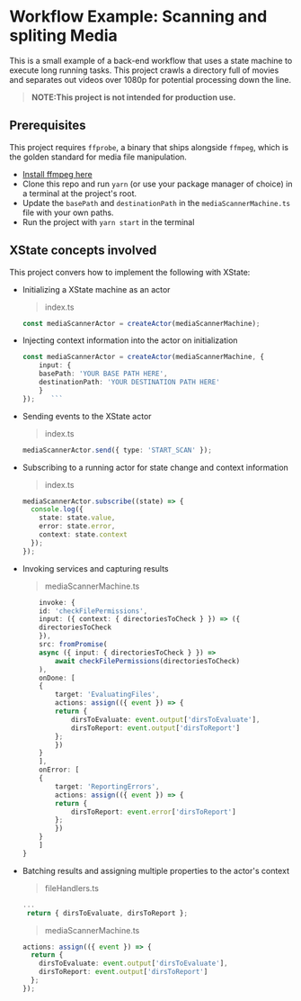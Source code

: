 # Workflow Example: Scanning and spliting Media

This is a small example of a back-end workflow that uses a state machine to execute long running tasks. This project crawls a directory full of movies and separates out videos over 1080p for potential processing down the line.

> **NOTE:This project is not intended for production use.**

## Prerequisites

This project requires `ffprobe`, a binary that ships alongside `ffmpeg`, which is the golden standard for media file manipulation.

- [Install ffmpeg here](https://ffmpeg.org/download.html)
- Clone this repo and run `yarn` (or use your package manager of choice) in a terminal at the project's root.
- Update the `basePath` and `destinationPath` in the `mediaScannerMachine.ts` file with your own paths.
- Run the project with `yarn start` in the terminal

## XState concepts involved

This project convers how to implement the following with XState:

- Initializing a XState machine as an actor

  > index.ts

  ```typescript
  const mediaScannerActor = createActor(mediaScannerMachine);
  ```

- Injecting context information into the actor on initialization

  ````typescript
  const mediaScannerActor = createActor(mediaScannerMachine, {
      input: {
      basePath: 'YOUR BASE PATH HERE',
      destinationPath: 'YOUR DESTINATION PATH HERE'
      }
  });    ```

  ````

- Sending events to the XState actor

  > index.ts

  ```typescript
  mediaScannerActor.send({ type: 'START_SCAN' });
  ```

- Subscribing to a running actor for state change and context information

  > index.ts

  ```typescript
  mediaScannerActor.subscribe((state) => {
    console.log({
      state: state.value,
      error: state.error,
      context: state.context
    });
  });
  ```

- Invoking services and capturing results

  > mediaScannerMachine.ts

  ```typescript
      invoke: {
      id: 'checkFilePermissions',
      input: ({ context: { directoriesToCheck } }) => ({
      directoriesToCheck
      }),
      src: fromPromise(
      async ({ input: { directoriesToCheck } }) =>
          await checkFilePermissions(directoriesToCheck)
      ),
      onDone: [
      {
          target: 'EvaluatingFiles',
          actions: assign(({ event }) => {
          return {
              dirsToEvaluate: event.output['dirsToEvaluate'],
              dirsToReport: event.output['dirsToReport']
          };
          })
      }
      ],
      onError: [
      {
          target: 'ReportingErrors',
          actions: assign(({ event }) => {
          return {
              dirsToReport: event.error['dirsToReport']
          };
          })
      }
      ]
  }
  ```

- Batching results and assigning multiple properties to the actor's context
  > fileHandlers.ts
  ```typescript
  ...
   return { dirsToEvaluate, dirsToReport };
  ```
  > mediaScannerMachine.ts
  ```typescript
  actions: assign(({ event }) => {
    return {
      dirsToEvaluate: event.output['dirsToEvaluate'],
      dirsToReport: event.output['dirsToReport']
    };
  });
  ```
